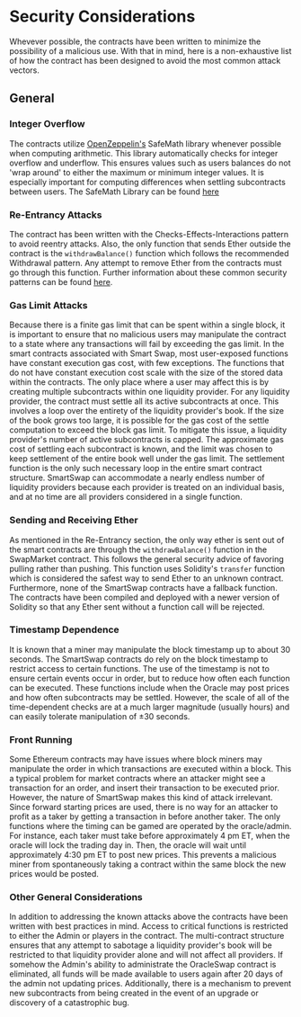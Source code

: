 # Security Considerations

Whevever possible, the contracts have been written to minimize the possibility of a malicious use. With that in mind, here is a non-exhaustive list of how the contract has been designed to avoid the most common attack vectors.

## General

### Integer Overflow

The contracts utilize [OpenZeppelin's](https://github.com/OpenZeppelin/openzeppelin-solidity) SafeMath library whenever possible when computing arithmetic. This library automatically checks for integer overflow and underflow. This ensures values such as users balances do not 'wrap around' to either the maximum or minimum integer values. It is especially important for computing differences when settling subcontracts between users.
The SafeMath Library can be found [here](https://github.com/OpenZeppelin/openzeppelin-solidity/blob/master/contracts/math/SafeMath.sol)

### Re-Entrancy Attacks

The contract has been written with the Checks-Effects-Interactions pattern to avoid reentry attacks. Also, the only function that sends Ether outside the contract is the `withdrawBalance()` function which follows the recommended Withdrawal pattern. Any attempt to remove Ether from the contracts must go through this function. Further information about these common security patterns can be found [here](https://solidity.readthedocs.io/en/latest/common-patterns.html).

### Gas Limit Attacks

Because there is a finite gas limit that can be spent within a single block, it is important to ensure that no malicious users may manipulate the contract to a state where any transactions will fail by exceeding the gas limit. In the smart contracts associated with Smart Swap, most user-exposed functions have constant execution gas cost, with few exceptions. The functions that do not have constant execution cost scale with the size of the stored data within the contracts. The only place where a user may affect this is by creating multiple subcontracts within one liquidity provider.
For any liquidity provider, the contract must settle all its active  subcontracts at once. This involves a loop over the entirety of the liquidity provider's book. If the size of the book grows too large, it is possible for the gas cost of the settle computation to exceed the block gas limit.  To mitigate this issue, a liquidity provider's number of active subcontracts is capped. The approximate gas cost of settling each subcontract is known, and the limit was chosen to keep settlement of the entire book well under the gas limit. The settlement function is the only such necessary loop in the entire smart contract structure. SmartSwap can accommodate a nearly endless number of liquidity providers because each provider is treated on an individual basis, and at no time are all providers considered in a single function.

### Sending and Receiving Ether

As mentioned in the Re-Entrancy section, the only way ether is sent out of the smart contracts are through the `withdrawBalance()` function in the SwapMarket contract. This follows the general security advice of favoring pulling rather than pushing. This function uses Solidity's `transfer` function which is considered the safest way to send Ether to an unknown contract. Furthermore, none of the SmartSwap contracts have a fallback function. The contracts have been compiled and deployed with a newer version of Solidity so that any Ether sent without a function call will be rejected.

### Timestamp Dependence

It is known that a miner may manipulate the block timestamp up to about 30 seconds. The SmartSwap contracts do rely on the block timestamp to restrict access to certain functions. The use of the timestamp is not to ensure certain events occur in order, but to reduce how often each function can be executed. These functions include when the Oracle may post prices and how often subcontracts may be settled. However, the scale of all of the time-dependent checks are at a much larger magnitude (usually hours) and can easily tolerate manipulation of ±30 seconds. 

### Front Running

Some Ethereum contracts may have issues where block miners may manipulate the order in which transactions are executed within a block. This a typical problem for market contracts where an attacker might see a transaction for an order, and insert their transaction to be executed prior. However, the nature of SmartSwap makes this kind of attack irrelevant. Since forward starting prices are used, there is no way for an attacker to profit as a taker by getting a transaction in before another taker. The only functions where the timing can be gamed are operated by the oracle/admin. For instance, each taker must take before approximately 4 pm ET, when the oracle will lock the trading day in. Then, the oracle will wait until approximately 4:30 pm ET to post new prices. This prevents a malicious miner from spontaneously taking a contract within the same block the new prices would be posted.

### Other General Considerations

In addition to addressing the known attacks above the contracts have been written with best practices in mind. Access to critical functions is restricted to either the Admin or players in the contract. The multi-contract structure ensures that any attempt to sabotage a liquidity provider's book will be restricted to that liquidity provider alone and will not affect all providers. If somehow the Admin's ability to administrate the OracleSwap contract is eliminated, all funds will be made available to users again after 20 days of the admin not updating prices. Additionally, there is a mechanism to prevent new subcontracts from being created in the event of an upgrade or discovery of a catastrophic bug.